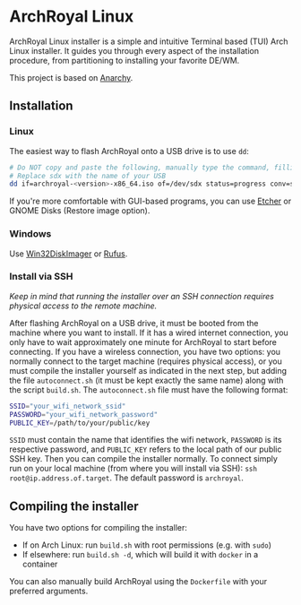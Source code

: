 # ArchRoyal Linux

ArchRoyal Linux installer is a simple and intuitive Terminal based (TUI) Arch Linux installer. It guides you through every aspect of the installation procedure, from partitioning to installing your favorite DE/WM.

This project is based on [Anarchy](https://gitlab.com/anarchyinstaller/installer).

## Installation

### Linux

The easiest way to flash ArchRoyal onto a USB drive is to use `dd`:

```sh
# Do NOT copy and paste the following, manually type the command, filling in the appropriate information
# Replace sdx with the name of your USB
dd if=archroyal-<version>-x86_64.iso of=/dev/sdx status=progress conv=sync
```

If you're more comfortable with GUI-based programs, you can use [Etcher](https://www.balena.io/etcher/) or
GNOME Disks (Restore image option).

### Windows

Use [Win32DiskImager](https://sourceforge.net/projects/win32diskimager/) or [Rufus](https://rufus.ie/).

### Install via SSH

_Keep in mind that running the installer over an SSH connection requires physical access to the remote machine._

After flashing ArchRoyal on a USB drive, it must be booted from the machine where you want to install.
If it has a wired internet connection, you only have to wait approximately one minute for ArchRoyal to start before
connecting.
If you have a wireless connection, you have two options: you normally connect to the target machine
(requires physical access), or you must compile the installer yourself as indicated in the next step, but adding the file `autoconnect.sh` (it must be kept exactly the same name) along with the script `build.sh`.
The `autoconnect.sh` file must have the following format:

```sh
SSID="your_wifi_network_ssid"
PASSWORD="your_wifi_network_password"
PUBLIC_KEY=/path/to/your/public/key
```

`SSID` must contain the name that identifies the wifi network, `PASSWORD` is its respective password, and `PUBLIC_KEY` refers to the local path of our public SSH key. Then you can compile the installer normally. To connect simply run on your local machine (from where you will install via SSH): `ssh root@ip.address.of.target`. The default password is `archroyal`.

## Compiling the installer

You have two options for compiling the installer:

- If on Arch Linux: run `build.sh` with root permissions (e.g. with `sudo`)
- If elsewhere: run `build.sh -d`, which will build it with `docker` in a container

You can also manually build ArchRoyal using the `Dockerfile` with your preferred arguments.
